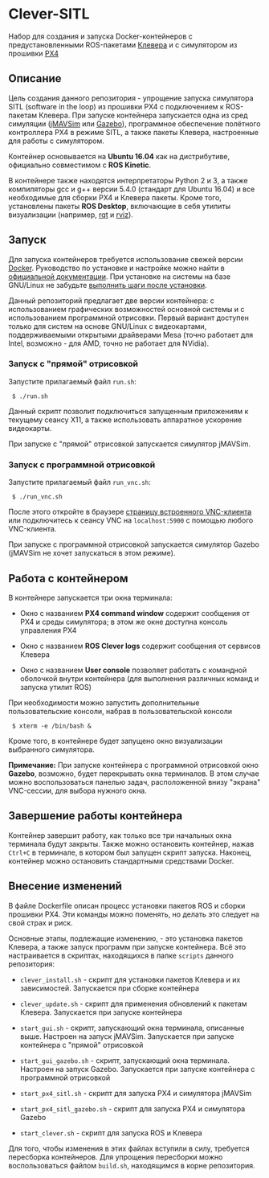 # Clever-SITL

Набор для создания и запуска Docker-контейнеров с предустановленными ROS-пакетами [Клевера](https://github.com/copterexpress/clever)
и с симулятором из прошивки [PX4](https://github.com/PX4/Firmware)

## Описание

Цель создания данного репозитория - упрощение запуска симулятора SITL (software in the loop) из прошивки PX4 с подключением к
ROS-пакетам Клевера. При запуске контейнера запускается одна из сред симуляции ([jMAVSim](https://dev.px4.io/en/simulation/jmavsim.html)
или [Gazebo](http://gazebosim.org/)), программное обеспечение полётного контроллера PX4 в режиме SITL, а также пакеты Клевера,
настроенные для работы с симулятором.

Контейнер основывается на **Ubuntu 16.04** как на дистрибутиве, официально совместимом с **ROS Kinetic**.

В контейнере также находятся интерпретаторы Python 2 и 3, а также компиляторы gcc и g++ версии 5.4.0 (стандарт для Ubuntu 16.04)
и все необходимые для сборки PX4 и Клевера пакеты. Кроме того, установлены пакеты **ROS Desktop**, включающие в себя утилиты
визуализации (например, [rqt](http://wiki.ros.org/rqt) и [rviz](http://wiki.ros.org/rviz)).

## Запуск

Для запуска контейнеров требуется использование свежей версии [Docker](https://www.docker.com/). Руководство по установке и
настройке можно найти в [официальной документации](https://docs.docker.com/install/linux/docker-ce/ubuntu/). При установке на
системы на базе GNU/Linux не забудьте [выполнить шаги после установки](https://docs.docker.com/install/linux/linux-postinstall/).

Данный репозиторий предлагает две версии контейнера: с использованием графических возможностей основной системы и с использованием
программной отрисовки. Первый вариант доступен только для систем на основе GNU/Linux с видеокартами, поддерживаемыми открытыми
драйверами Mesa (точно работает для Intel, возможно - для AMD, точно не работает для NVidia).

### Запуск с "прямой" отрисовкой

Запустите прилагаемый файл ```run.sh```:

```
 $ ./run.sh
```

Данный скрипт позволит подключиться запущенным приложениям к текущему сеансу X11, а также использовать аппаратное ускорение
видеокарты.

При запуске с "прямой" отрисовкой запускается симулятор jMAVSim.

### Запуск с программной отрисовкой

Запустите прилагаемый файл ```run_vnc.sh```:

```
 $ ./run_vnc.sh
```

После этого откройте в браузере [страницу встроенного VNC-клиента](http://localhost:6080) или подключитесь к сеансу VNC
на ```localhost:5900``` с помощью любого VNC-клиента.

При запуске с программной отрисовкой запускается симулятор Gazebo (jMAVSim не хочет запускаться в этом режиме).

## Работа с контейнером

В контейнере запускается три окна терминала:

 - Окно с названием **PX4 command window** содержит сообщения от PX4 и среды симулятора; в этом же окне доступна консоль
 управления PX4
 
 - Окно с названием **ROS Clever logs** содержит сообщения от сервисов Клевера
 
 - Окно с названием **User console** позволяет работать с командной оболочкой внутри контейнера (для выполнения различных
 команд и запуска утилит ROS)

При необходимости можно запустить дополнительные пользовательские консоли, набрав в пользовательской консоли

```
 $ xterm -e /bin/bash &
```

Кроме того, в контейнере будет запущено окно визуализации выбранного симулятора.

**Примечание:** При запуске контейнера с программной отрисовкой окно **Gazebo**, возможно, будет перекрывать окна терминалов.
В этом случае можно воспользоваться панелью задач, расположенной внизу "экрана" VNC-сессии, для выбора нужного окна.

## Завершение работы контейнера

Контейнер завершит работу, как только все три начальных окна терминала будут закрыты. Также можно остановить контейнер, нажав
```Ctrl+C``` в терминале, в котором был запущен скрипт запуска. Наконец, контейнер можно остановить стандартными средствами
Docker.

## Внесение изменений

В файле Dockerfile описан процесс установки пакетов ROS и сборки прошивки PX4. Эти команды можно поменять, но делать это следует
на свой страх и риск.

Основные этапы, подлежащие изменению, - это установка пакетов Клевера, а также запуск программ при запуске контейнера. Всё это
настраивается в скриптах, находящихся в папке ```scripts``` данного репозитория:
 
 - ```clever_install.sh``` - скрипт для установки пакетов Клевера и их зависимостей. Запускается при сборке контейнера
 
 - ```clever_update.sh``` - скрипт для применения обновлений к пакетам Клевера. Запускается при запуске контейнера
 
 - ```start_gui.sh``` - скрипт, запускающий окна терминала, описанные выше. Настроен на запуск jMAVSim. Запускается при
 запуске контейнера с "прямой" отрисовкой
 
 - ```start_gui_gazebo.sh``` - скрипт, запускающий окна терминала. Настроен на запуск Gazebo. Запускается при запуске
 контейнера с программной отрисовкой
 
 - ```start_px4_sitl.sh``` - скрипт для запуска PX4 и симулятора jMAVSim
 
 - ```start_px4_sitl_gazebo.sh``` - скрипт для запуска PX4 и симулятора Gazebo
 
 - ```start_clever.sh``` - скрипт для запуска ROS и Клевера

Для того, чтобы изменения в этих файлах вступили в силу, требуется пересборка контейнеров. Для упрощения пересборки можно
воспользоваться файлом ```build.sh```, находящимся в корне репозитория.
